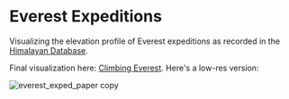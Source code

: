 # Everest Expeditions
Visualizing the elevation profile of Everest expeditions as recorded in the [Himalayan Database](https://himalayandatabase.com/).

Final visualization here: [Climbing Everest](https://www.karlahernandez.com/art-w-code/climbing-everest). Here's a low-res version:

![everest_exped_paper copy](https://github.com/karlahrnndz/everest-expeditions-medium/assets/12849170/900812fc-482b-43cd-90c1-a5d6b5ae83c6)
